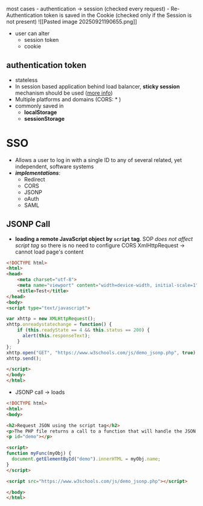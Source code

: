 most cases 
     - authentication -> session (checked every request)
     - Re-Authentication token is saved in the Cookie (checked only if the Session is not present)
       ![[Pasted image 20250921190655.png]]
- user can alter 
	- session token
	- cookie 
## authentication token 
- stateless
- In session based application behind load balancer, **sticky session** mechanism should be used ([more info](https://medium.com/@mrcyna/what-are-the-sticky-sessions-222c378d2ce1))
- Multiple platforms and domains (CORS: * )
- commonly saved in
	- **localStorage**
	- **sessionStorage**

# SSO 
- Allows a user to log in with a single ID to any of several related, yet independent, software systems
 - ***implementations***:
	  - Redirect 
	  - CORS
	  - JSONP
	  - oAuth
	  - SAML

## JSONP Call

- **loading a remote JavaScript object by `script` tag**. SOP *does not affect script tag* so there is no need to configure CORS
XmlHttpRequest -> cannot load page's content

```html
<!DOCTYPE html>
<html>
<head>
	<meta charset="utf-8">
	<meta name="viewport" content="width=device-width, initial-scale=1">
	<title>Test</title>
</head>
<body>
<script type="text/javascript">

var xhttp = new XMLHttpRequest();
xhttp.onreadystatechange = function() {
	if (this.readyState == 4 && this.status == 200) {
	  alert(this.responseText);
	}
};
xhttp.open("GET", "https://www.w3schools.com/js/demo_jsonp.php", true);
xhttp.send();

</script>
</body>
</html>
```
- JSONP call -> loads  
```html
<!DOCTYPE html>
<html>
<body>

<h2>Request JSON using the script tag</h2>
<p>The PHP file returns a call to a function that will handle the JSON data.</p>
<p id="demo"></p>

<script>
function myFunc(myObj) {
  document.getElementById("demo").innerHTML = myObj.name;
}
</script>

<script src="https://www.w3schools.com/js/demo_jsonp.php"></script>

</body>
</html>
```
